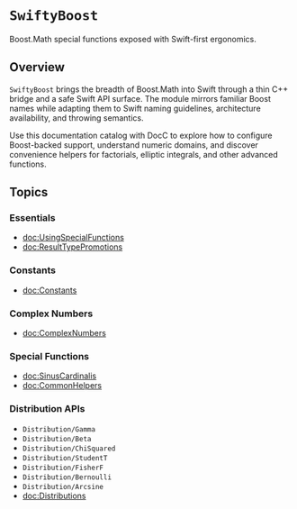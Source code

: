 # ``SwiftyBoost``

Boost.Math special functions exposed with Swift-first ergonomics.

## Overview

`SwiftyBoost` brings the breadth of Boost.Math into Swift through a thin C++ bridge and a safe Swift API surface. The module mirrors familiar Boost names while adapting them to Swift naming guidelines, architecture availability, and throwing semantics.

Use this documentation catalog with DocC to explore how to configure Boost-backed support, understand numeric domains, and discover convenience helpers for factorials, elliptic integrals, and other advanced functions.

## Topics

### Essentials

- <doc:UsingSpecialFunctions>
- <doc:ResultTypePromotions>

### Constants

- <doc:Constants>

### Complex Numbers

- <doc:ComplexNumbers>

### Special Functions

- <doc:SinusCardinalis>
- <doc:CommonHelpers>

### Distribution APIs

- ``Distribution/Gamma``
- ``Distribution/Beta``
- ``Distribution/ChiSquared``
- ``Distribution/StudentT``
- ``Distribution/FisherF``
- ``Distribution/Bernoulli``
- ``Distribution/Arcsine``
- <doc:Distributions>
